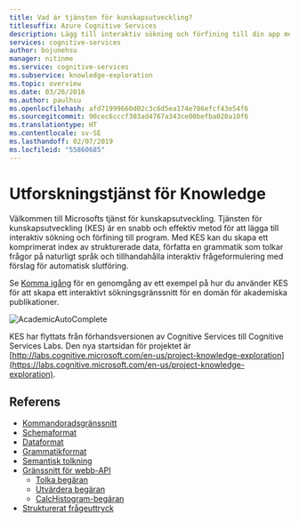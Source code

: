 ```yaml
---
title: Vad är tjänsten för kunskapsutveckling?
titlesuffix: Azure Cognitive Services
description: Lägg till interaktiv sökning och förfining till din app med tjänsten för kunskapsutveckling (KES).
services: cognitive-services
author: bojunehsu
manager: nitinme
ms.service: cognitive-services
ms.subservice: knowledge-exploration
ms.topic: overview
ms.date: 03/26/2016
ms.author: paulhsu
ms.openlocfilehash: afd71999660d02c3c6d5ea174e786efcf43e54f6
ms.sourcegitcommit: 90cec6cccf303ad4767a343ce00befba020a10f6
ms.translationtype: HT
ms.contentlocale: sv-SE
ms.lasthandoff: 02/07/2019
ms.locfileid: "55860685"
---
```

# <a name="knowledge-exploration-service"></a>Utforskningstjänst för Knowledge

Välkommen till Microsofts tjänst för kunskapsutveckling.  Tjänsten för kunskapsutveckling (KES) är en snabb och effektiv metod för att lägga till interaktiv sökning och förfining till program.  Med KES kan du skapa ett komprimerat index av strukturerade data, författa en grammatik som tolkar frågor på naturligt språk och tillhandahålla interaktiv frågeformulering med förslag för automatisk slutföring.

Se [Komma igång](GettingStarted.md) för en genomgång av ett exempel på hur du använder KES för att skapa ett interaktivt sökningsgränssnitt för en domän för akademiska publikationer.

![AcademicAutoComplete](AutoComplete.png)

KES har flyttats från förhandsversionen av Cognitive Services till Cognitive Services Labs. Den nya startsidan för projektet är [http://labs.cognitive.microsoft.com/en-us/project-knowledge-exploration](https://labs.cognitive.microsoft.com/en-us/project-knowledge-exploration).

## <a name="reference"></a>Referens

* [Kommandoradsgränssnitt](CommandLine.md)
* [Schemaformat](SchemaFormat.md)
* [Dataformat](DataFormat.md)
* [Grammatikformat](GrammarFormat.md)
* [Semantisk tolkning](SemanticInterpretation.md)
* [Gränssnitt för webb-API](WebAPI.md)
  * [Tolka begäran](interpretMethod.md)
  * [Utvärdera begäran](evaluateMethod.md)
  * [CalcHistogram-begäran](calchistogramMethod.md)
* [Strukturerat frågeuttryck](Expressions.md)

